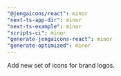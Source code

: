 ```yaml
---
"@jengaicons/react": minor
"next-ts-app-dir": minor
"next-ts-example": minor
"scripts-ci": minor
"generate-jengaicons-react": minor
"generate-optimized": minor
---
```


Add new set of icons for brand logos.
